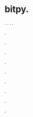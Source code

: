 # bitpy.
.
.
.
.












.






















































.
























.



























.

















































































.































































.































































































.















.


































































.







